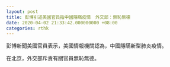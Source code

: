 ```yaml
---
layout: post
title: 彭博引述美國官員指中國隱瞞疫情　外交部：無恥無德
date: 2020-04-02 21:33:42.000000000 +08:00
categories: rthk
---
```


彭博新聞美國官員表示，美國情報機關認為，中國隱瞞新型肺炎疫情。

在北京，外交部斥責有關官員無恥無德。
